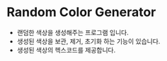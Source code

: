 # Random Color Generator
* 랜덤한 색상을 생성해주는 프로그램 입니다.
* 생성된 색상을 보관, 제거, 초기화 하는 기능이 있습니다.
* 생성된 색상의 헥스코드를 제공합니다.
